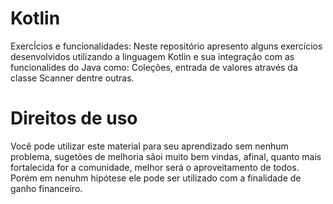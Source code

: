 # Kotlin
 ExercÍcios e funcionalidades:
 Neste repositório apresento alguns exercícios desenvolvidos utilizando a linguagem Kotlin e 
 sua integração com as funcionalides do Java como: Coleções, entrada de valores através da classe Scanner dentre outras.
 
 # Direitos de uso
Você pode utilizar este material para seu aprendizado sem nenhum problema, sugetões de melhoria sãoi muito bem vindas, afinal, quanto mais fortalecida for a comunidade, melhor será o aproveitamento de todos. Porém em nenuhm hipótese ele pode ser utilizado com a finalidade de ganho financeiro.
